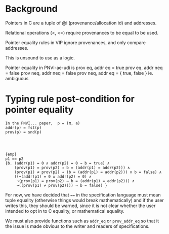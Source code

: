 # Background

Pointers in C are a tuple of @i (provenance/allocation id) and addresses.

Relational operations (<, <=) require provenances to be equal to be used.

Pointer equality rules in VIP ignore provenances, and only compare addresses.

This is unsound to use as a logic.

Pointer equality in PNVI-ae-udi is 
prov eq,  addr eq  = true
prov eq,  addr neq = false
prov neq, addr neq = false
prov neq, addr eq  = { true, false } ie. ambiguous

# Typing rule post-condition for pointer equality
```
In the PNVI... paper,  p = (π, a)
addr(p) = fst(p)
prov(p) = snd(p)




{emp} 
p1 == p2 
{b. (addr(p1) = 0 ∧ addr(p2) = 0 ⇒ b = true) ∧
    (prov(p1) = prov(p2) ⇒ b = (addr(p1) = addr(p2))) ∧
    (prov(p1) ≠ prov(p2) ⇒ (b = (addr(p1) = addr(p2))) ∨ b = false) ∧
    ((¬(addr(p1) = 0 ∧ addr(p2) = 0) ∧
     ¬(prov(p1) = prov(p2) ⇒ b = (addr(p1) = addr(p2))) ∧
     ¬((prov(p1) ≠ prov(p2)))) ⇒ b = false) }

```

For now, we have decided that `==` in the specification language must mean
tuple equality (otherwise things would break mathematically) and if the
user writes this, they should be warned, since it is not clear whether
the user intended to opt in to C equality, or mathematical equality.

We must also provide functions such as `addr_eq` or `prov_addr_eq` so that it
the issue is made obvious to the writer and readers of specifications.

